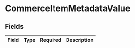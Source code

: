 # CommerceItemMetadataValue


## Fields

| Field       | Type        | Required    | Description |
| ----------- | ----------- | ----------- | ----------- |